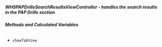 ##### **WHSPAPDrillsSearchResultsViewController** - handles the search results in the PAP Drills section

###### **Methods and Calculated Variables**
- `showTabView`
